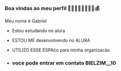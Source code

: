 ### Boa vindas ao meu perfil 🤑🐕‍🦺📸🍾🐣🍆💸💰

Meu nome é Gabriel 

- Estou estudando no alura
- ESTOU ME desenvolvendo no ALURA
- UTILIZO ESSE ESPAćo para minha organizacäo

- ### voce pode entrar em contato BIELZIM__10

